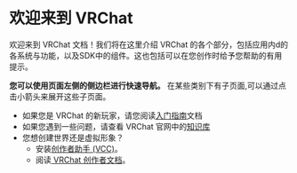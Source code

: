 # 欢迎来到 VRChat

欢迎来到 VRChat 文档！我们将在这里介绍 VRChat 的各个部分，包括应用内d的各系统与功能，以及SDK中的组件。这也包括可以在您创作时给予您帮助的有用提示。

**您可以使用页面左侧的侧边栏进行快速导航。** 在某些类别下有子页面,可以通过点击小箭头来展开这些子页面。

- 如果您是 VRChat 的新玩家，请您阅读[入门指南](./getting-started.md)文档
- 如果您遇到一些问题，请查看 VRChat 官网中的[知识库](http://help.vrchat.com/)
- 您想创建世界还是虚拟形象？
  - 安装[创作者助手 (VCC)](https://vrchat.com/download/vcc)。
  - 阅读[ VRChat 创作者文档](/creators.vrchat.com/index.md)。
